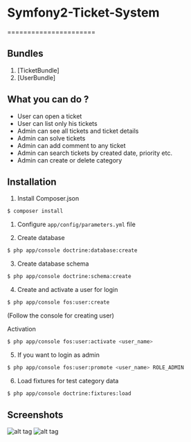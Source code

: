 # Symfony2-Ticket-System
======================

## Bundles
1. [TicketBundle]
2. [UserBundle]

## What you can do ?

- User can open a ticket
- User can list only his tickets
- Admin can see all tickets and ticket details
- Admin can solve tickets
- Admin can add comment to any ticket
- Admin can search tickets by created date, priority etc.
- Admin can create or delete category

## Installation

1. Install Composer.json
```bash
$ composer install
```

1. Configure `app/config/parameters.yml` file

2. Create database
```bash
$ php app/console doctrine:database:create
```

3. Create database schema
```bash
$ php app/console doctrine:schema:create
```

4. Create and activate a user for login
```bash
$ php app/console fos:user:create
```
(Follow the console for creating user)

Activation
```bash
$ php app/console fos:user:activate <user_name>
```


5. If you want to login as admin
```bash
$ php app/console fos:user:promote <user_name> ROLE_ADMIN
```

6. Load fixtures for test category data
```bash
$ php app/console doctrine:fixtures:load
```

## Screenshots

![alt tag](https://raw.githubusercontent.com/mertoksuz/symfony2-ticket-system/master/web/tickets_screen.png)
![alt tag](https://raw.githubusercontent.com/mertoksuz/symfony2-ticket-system/master/web/ticket_add_screen.png)
